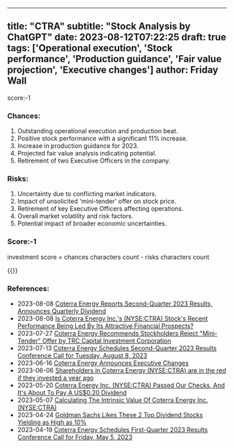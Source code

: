 
---
title: "CTRA"
subtitle: "Stock Analysis by ChatGPT"
date: 2023-08-12T07:22:25
draft: true
tags: ['Operational execution', 'Stock performance', 'Production guidance', 'Fair value projection', 'Executive changes']
author: Friday Wall
---

score:-1
### Chances:
1. Outstanding operational execution and production beat.
2. Positive stock performance with a significant 11% increase.
3. Increase in production guidance for 2023.
4. Projected fair value analysis indicating potential.
5. Retirement of two Executive Officers in the company.
### Risks:
1. Uncertainty due to conflicting market indicators.
2. Impact of unsolicited 'mini-tender' offer on stock price.
3. Retirement of key Executive Officers affecting operations.
4. Overall market volatility and risk factors.
5. Potential impact of broader economic uncertainties.
### Score:-1
investment score = chances characters count - risks characters count

{{<tradingview symbol="NYSE:CTRA">}}
### References:
- 2023-08-08 [Coterra Energy Reports Second-Quarter 2023 Results, Announces Quarterly Dividend](https://finance.yahoo.com/news/coterra-energy-reports-second-quarter-200500548.html?.tsrc=rss)
- 2023-08-08 [Is Coterra Energy Inc.'s (NYSE:CTRA) Stock's Recent Performance Being Led By Its Attractive Financial Prospects?](https://finance.yahoo.com/news/coterra-energy-inc-nyse-ctra-195242745.html?.tsrc=rss)
- 2023-07-27 [Coterra Energy Recommends Stockholders Reject "Mini-Tender" Offer by TRC Capital Investment Corporation](https://finance.yahoo.com/news/coterra-energy-recommends-stockholders-reject-225900558.html?.tsrc=rss)
- 2023-07-13 [Coterra Energy Schedules Second-Quarter 2023 Results Conference Call for Tuesday, August 8, 2023](https://finance.yahoo.com/news/coterra-energy-schedules-second-quarter-200500202.html?.tsrc=rss)
- 2023-06-16 [Coterra Energy Announces Executive Changes](https://finance.yahoo.com/news/coterra-energy-announces-executive-changes-202000459.html?.tsrc=rss)
- 2023-06-06 [Shareholders in Coterra Energy (NYSE:CTRA) are in the red if they invested a year ago](https://finance.yahoo.com/news/shareholders-coterra-energy-nyse-ctra-175514592.html?.tsrc=rss)
- 2023-05-20 [Coterra Energy Inc. (NYSE:CTRA) Passed Our Checks, And It's About To Pay A US$0.20 Dividend](https://finance.yahoo.com/news/coterra-energy-inc-nyse-ctra-121646683.html?.tsrc=rss)
- 2023-05-07 [Calculating The Intrinsic Value Of Coterra Energy Inc. (NYSE:CTRA)](https://finance.yahoo.com/news/calculating-intrinsic-value-coterra-energy-143209003.html?.tsrc=rss)
- 2023-04-24 [Goldman Sachs Likes These 2 Top Dividend Stocks Yielding as High as 10%](https://finance.yahoo.com/news/goldman-sachs-likes-2-top-133156293.html?.tsrc=rss)
- 2023-04-19 [Coterra Energy Schedules First-Quarter 2023 Results Conference Call for Friday, May 5, 2023](https://finance.yahoo.com/news/coterra-energy-schedules-first-quarter-200500898.html?.tsrc=rss)


                